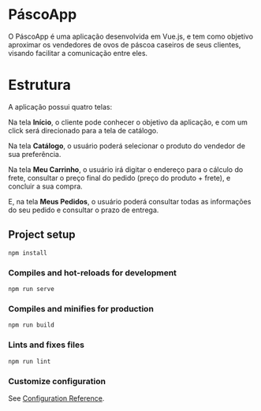 # PáscoApp

O PáscoApp é uma aplicação desenvolvida em Vue.js, e tem como objetivo aproximar os vendedores de ovos de páscoa caseiros de seus clientes, visando facilitar a comunicação entre eles.

# Estrutura

<p>A aplicação possui quatro telas:</p>

<p>Na tela <strong>Início</strong>, o cliente pode conhecer o objetivo da aplicação, e com um click será direcionado para a tela de catálogo.</p>

<p>Na tela <strong>Catálogo</strong>, o usuário poderá selecionar o produto do vendedor de sua preferência.</p>

<p>Na tela <strong>Meu Carrinho</strong>, o usuário irá digitar o endereço para o cálculo do frete, consultar o preço final do pedido (preço do produto + frete), e concluir a sua compra.</p>

<p>E, na tela <strong>Meus Pedidos</strong>, o usuário poderá consultar todas as informações do seu pedido e consultar o prazo de entrega.</p>


## Project setup
```
npm install
```

### Compiles and hot-reloads for development
```
npm run serve
```

### Compiles and minifies for production
```
npm run build
```

### Lints and fixes files
```
npm run lint
```

### Customize configuration
See [Configuration Reference](https://cli.vuejs.org/config/).
